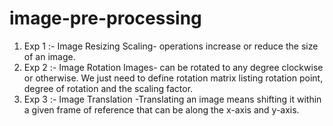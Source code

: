 # image-pre-processing
1. Exp 1 :- Image Resizing Scaling- operations increase or reduce the size of an image.
2. Exp 2 :- Image Rotation Images- can be rotated to any degree clockwise or otherwise. We just need to define rotation matrix listing rotation point, degree of rotation and the scaling factor.
3. Exp 3 :- Image Translation -Translating an image means shifting it within a given frame of reference that can be along the x-axis and y-axis.
